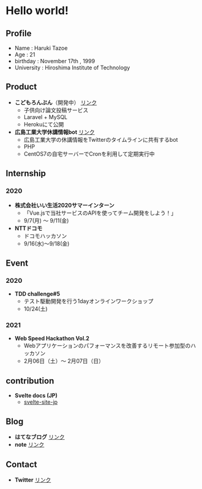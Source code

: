 # Hello world!

## Profile

 - Name : Haruki Tazoe
 - Age : 21
 - birthday : November 17th , 1999
 - University : Hiroshima Institute of Technology

## Product

 - **こどもろんぶん**（開発中） [リンク](https://kodomo-ronbun.herokuapp.com/)
	 - 子供向け論文投稿サービス
	 - Laravel + MySQL
	 - Herokuにて公開
- **広島工業大学休講情報bot** [リンク](https://twitter.com/hiroshimaitbot)
	- 広島工業大学の休講情報をTwitterのタイムラインに共有するbot
	- PHP
	- CentOS7の自宅サーバーでCronを利用して定期実行中
 
## Internship

### 2020
- **株式会社いい生活2020サマーインターン**
	- 「Vue.jsで当社サービスのAPIを使ってチーム開発をしよう！」
	- 9/7(月) ～ 9/11(金)
- **NTTドコモ**
	- ドコモハッカソン
	- 9/16(水)〜9/18(金)
	
## Event

### 2020
- **TDD challenge#5**
	- テスト駆動開発を行う1dayオンラインワークショップ
	- 10/24(土)
	
### 2021
- **Web Speed Hackathon Vol.2**
	- Webアプリケーションのパフォーマンスを改善するリモート参加型のハッカソン
	- 2月06日（土）～ 2月07日（日）

## contribution
- **Svelte docs (JP)**
	- [svelte-site-jp](https://github.com/svelte-jp/svelte-site-jp)

## Blog

 - **はてなブログ** [リンク](https://orangefarmer.hatenablog.jp/)
 - **note** [リンク](https://note.mu/jdkfx)

## Contact

 - **Twitter** [リンク](https://twitter.com/jdkfx)
